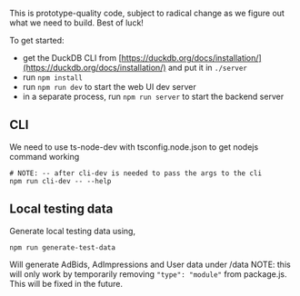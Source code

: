 This is prototype-quality code, subject to radical change as we figure out
what we need to build. Best of luck!

To get started:

- get the DuckDB CLI from [https://duckdb.org/docs/installation/](https://duckdb.org/docs/installation/) and put it in `./server`
- run `npm install`
- run `npm run dev` to start the web UI dev server
- in a separate process, run `npm run server` to start the backend server

## CLI
We need to use ts-node-dev with tsconfig.node.json to get nodejs command working
```
# NOTE: -- after cli-dev is needed to pass the args to the cli
npm run cli-dev -- --help
```

## Local testing data
Generate local testing data using,
```
npm run generate-test-data
```
Will generate AdBids, AdImpressions and User data under /data
NOTE: this will only work by temporarily removing `"type": "module"` from package.js. This will be fixed in the future.